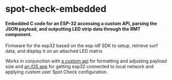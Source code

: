 # spot-check-embedded
#### Embedded C code for an ESP-32 accessing a custom API, parsing the JSON payload, and outputting LED strip data through the RMT component. 
Firmware for the esp32 based on the esp-idf SDK to setup, retrieve surf data, and display it on an attached LED matrix

Works in conjunction with [a custom api](https://github.com/dot4qu/spot-check-api) for formatting and adjusting payload size and [an iOS app](https://github.com/dot4qu/spot-check-ios) for getting esp32 connected to local network and applying custom user Spot Check configuration.
